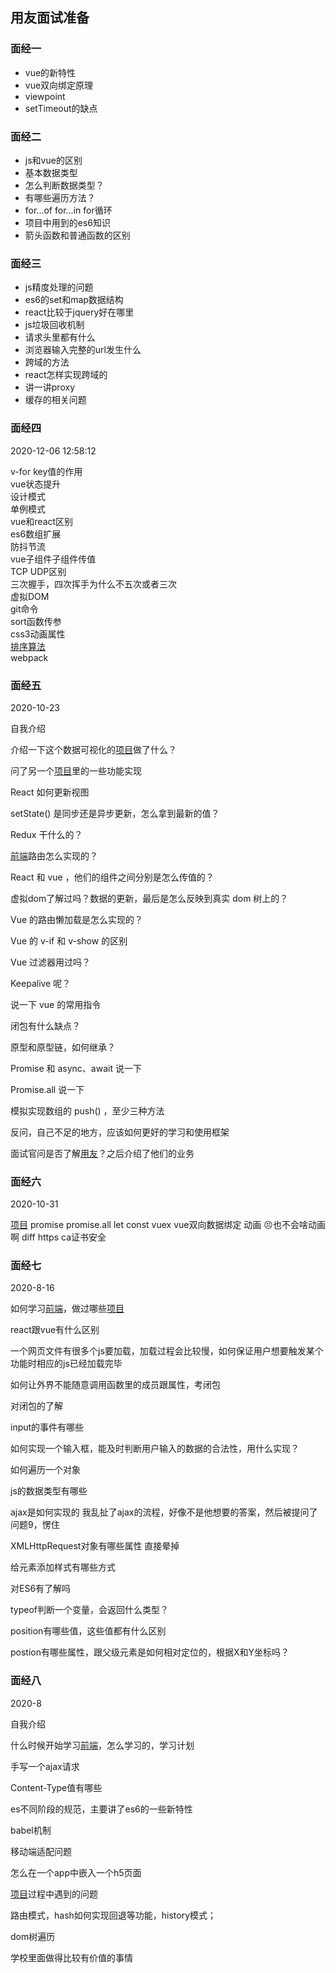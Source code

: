 ## 用友面试准备

### 面经一

* vue的新特性
* vue双向绑定原理
* viewpoint
* setTimeout的缺点

### 面经二

* js和vue的区别
* 基本数据类型
* 怎么判断数据类型？
* 有哪些遍历方法？
* for...of for...in  for循环
* 项目中用到的es6知识
* 箭头函数和普通函数的区别

### 面经三

* js精度处理的问题 
* es6的set和map数据结构 
* react比较于jquery好在哪里 
* js垃圾回收机制 
* 请求头里都有什么 
* 浏览器输入完整的url发生什么 
* 跨域的方法 
* react怎样实现跨域的 
* 讲一讲proxy 
* 缓存的相关问题

### 面经四

 2020-12-06 12:58:12

v-for key值的作用  		
 vue状态提升 		 
 设计模式  	
 单例模式  	
 vue和react区别  	
 es6数组扩展 	 
 防抖节流  	
 vue子组件子组件传值 	 
 TCP UDP区别 	 
 三次握手，四次挥手为什么不五次或者三次  	
 虚拟DOM  	
 git命令  	
 sort函数传参 	 
 css3动画属性 	 
 [排序]()[算法]()  	
 webpack

### 面经五

 2020-10-23

自我介绍

介绍一下这个数据可视化的[项目]()做了什么？

问了另一个[项目]()里的一些功能实现

React 如何更新视图

setState() 是同步还是异步更新，怎么拿到最新的值？

Redux 干什么的？

[前端]()路由怎么实现的？

React 和 vue ，他们的组件之间分别是怎么传值的？

虚拟dom了解过吗？数据的更新，最后是怎么反映到真实 dom 树上的？

Vue 的路由懒加载是怎么实现的？

Vue 的 v-if 和 v-show 的区别

Vue 过滤器用过吗？ 

Keepalive 呢？

说一下 vue 的常用指令

闭包有什么缺点？

原型和原型链，如何继承？

Promise 和 async、await 说一下

Promise.all 说一下

模拟实现数组的 push() ，至少三种方法

反问，自己不足的地方，应该如何更好的学习和使用框架

面试官问是否了解[用友]()？之后介绍了他们的业务

### 面经六

2020-10-31 

[项目](https://www.nowcoder.com/jump/super-jump/word?word=项目)
promise
promise.all
let
const
vuex
vue双向数据绑定
动画 😣也不会啥动画啊
diff
https
ca证书安全

### 面经七

2020-8-16

如何学习[前端]()，做过哪些[项目]()

react跟vue有什么区别

一个网页文件有很多个js要加载，加载过程会比较慢，如何保证用户想要触发某个功能时相应的js已经加载完毕

如何让外界不能随意调用函数里的成员跟属性，考闭包

对闭包的了解

input的事件有哪些

如何实现一个输入框，能及时判断用户输入的数据的合法性，用什么实现？

如何遍历一个对象

js的数据类型有哪些

ajax是如何实现的  我乱扯了ajax的流程，好像不是他想要的答案，然后被提问了问题9，愣住

XMLHttpRequest对象有哪些属性 直接晕掉

给元素添加样式有哪些方式

对ES6有了解吗

typeof判断一个变量，会返回什么类型？

position有哪些值，这些值都有什么区别

postion有哪些属性，跟父级元素是如何相对定位的，根据X和Y坐标吗？

### 面经八

2020-8

自我介绍 

 什么时候开始学习[前端]()，怎么学习的，学习计划 

 手写一个ajax请求 

 Content-Type值有哪些 

 es不同阶段的规范，主要讲了es6的一些新特性 

 babel机制 

 移动端适配问题 

 怎么在一个app中嵌入一个h5页面 

 [项目]()过程中遇到的问题 

 路由模式，hash如何实现回退等功能，history模式； 

 dom树遍历 

 学校里面做得比较有价值的事情